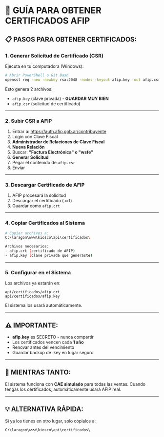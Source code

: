 # 🔐 GUÍA PARA OBTENER CERTIFICADOS AFIP

## 📋 PASOS PARA OBTENER CERTIFICADOS:

### **1. Generar Solicitud de Certificado (CSR)**

Ejecuta en tu computadora (Windows):
```bash
# Abrir PowerShell o Git Bash
openssl req -new -newkey rsa:2048 -nodes -keyout afip.key -out afip.csr -subj "/C=AR/O=HAROLD ZULUAGA/CN=20944515411/serialNumber=CUIT 20944515411"
```

Esto genera 2 archivos:
- `afip.key` (clave privada) - **GUARDAR MUY BIEN**
- `afip.csr` (solicitud de certificado)

---

### **2. Subir CSR a AFIP**

1. Entrar a: https://auth.afip.gob.ar/contribuyente
2. Login con Clave Fiscal
3. **Administrador de Relaciones de Clave Fiscal**
4. **Nueva Relación**
5. Buscar: **"Factura Electrónica" o "wsfe"**
6. **Generar Solicitud**
7. Pegar el contenido de `afip.csr`
8. Enviar

---

### **3. Descargar Certificado de AFIP**

1. AFIP procesará la solicitud
2. Descargar el certificado (.crt)
3. Guardar como `afip.crt`

---

### **4. Copiar Certificados al Sistema**

```bash
# Copiar archivos a:
C:\laragon\www\kiosco\api\certificados\

Archivos necesarios:
- afip.crt (certificado de AFIP)
- afip.key (clave privada que generaste)
```

---

### **5. Configurar en el Sistema**

Los archivos ya estarán en:
```
api/certificados/afip.crt
api/certificados/afip.key
```

El sistema los usará automáticamente.

---

## ⚠️ IMPORTANTE:

- **afip.key** es SECRETO - nunca compartir
- Los certificados vencen cada **1 año**
- Renovar antes del vencimiento
- Guardar backup de .key en lugar seguro

---

## 🚀 MIENTRAS TANTO:

El sistema funciona con **CAE simulado** para todas las ventas.
Cuando tengas los certificados, automáticamente usará AFIP real.

---

## 💡 ALTERNATIVA RÁPIDA:

Si ya los tienes en otro lugar, solo cópialos a:
```
C:\laragon\www\kiosco\api\certificados\
```






